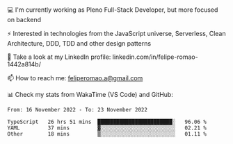 💻 I'm currently working as Pleno Full-Stack Developer, but more focused on backend

⚡ Interested in technologies from the JavaScript universe, Serverless, Clean Architecture, DDD, TDD and other design patterns

👥 Take a look at my LinkedIn profile: linkedin.com/in/felipe-romao-1442a814b/

📫 How to reach me: feliperomao.a@gmail.com

📊 Check my stats from WakaTime (VS Code) and GitHub:

<!--START_SECTION:waka-->

```text
From: 16 November 2022 - To: 23 November 2022

TypeScript   26 hrs 51 mins  ████████████████████████░   96.06 %
YAML         37 mins         ▓░░░░░░░░░░░░░░░░░░░░░░░░   02.21 %
Other        18 mins         ▒░░░░░░░░░░░░░░░░░░░░░░░░   01.11 %
```

<!--END_SECTION:waka-->
